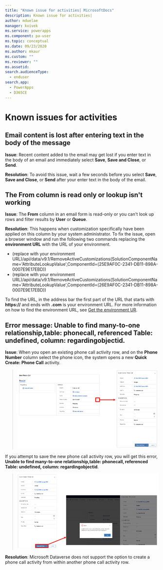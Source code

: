 ```yaml
---
title: "Known issue for activities| MicrosoftDocs"
description: Known issue for activities|
author: mduelae
manager: kvivek
ms.service: powerapps
ms.component: pa-user
ms.topic: conceptual
ms.date: 09/23/2020
ms.author: mkaur
ms.custom: ""
ms.reviewer: ""
ms.assetid: 
search.audienceType: 
  - enduser
search.app: 
  - PowerApps
  - D365CE
---
```

# Known issues for activities

## Email content is lost after entering text in the body of the message

**Issue**: Recent content added to the email may get lost if you enter text in the body of an email and immediately select **Save**, **Save and Close**, or **Send**. 

**Resolution**: To avoid this issue, wait a few seconds before you select **Save**, **Save and Close**, or **Send** after your enter text in the body of the email.

## The From column is read only or lookup isn't working

**Issue**: The **From** column in an email form is read-only or you can't look up rows and filter results by **User** or **Queue**.

**Resolution**: This happens when customization specifically have been applied on this column by your system administrator. To fix the issue, open a browser window and run the following two commands replacing the **environment URL** with the URL of your environment.


 - (replace with your environment URL)/api/data/v9.1/RemoveActiveCustomizations(SolutionComponentName='AttributeLookupValue',ComponentId=(25E9AF0C-2341-DB11-898A-0007E9E17EBD))
 - (replace with your environment URL)/api/data/v9.1/RemoveActiveCustomizations(SolutionComponentName='AttributeLookupValue',ComponentId=(26E9AF0C-2341-DB11-898A-0007E9E17EBD))
 
To find the URL, in the address bar the first part of the URL that starts with **https://** and ends with **.com** is your environment URL. For more information on how to find the environment URL, see [Get the environment UR](https://docs.microsoft.com/power-platform/guidance/coe/setup-powerbi#get-the-environment-url).

## Error message: Unable to find many-to-one relationship,table: phonecall, referenced Table: undefined, column: regardingobjectid.

**Issue**: When you open an existing phone call activity row, and on the **Phone Number** column select the phone icon, the system opens a new **Quick Create: Phone Call** activity. 

> ![Create a phone call activity row](media/error_phonecallactivity.png "Create a phone call activity row")

If you attempt to save the new phone call activity row, you will get this error, **Unable to find many-to-one relationship,table: phonecall, referenced Table: undefined, column: regardingobjectid**. 


> ![Create a phone call row](media/error_phonecallactivity_1.png "Create a phone call row")


**Resolution**: Microsoft Dataverse does not support the option to create a phone call activity from within another phone call activity row.

